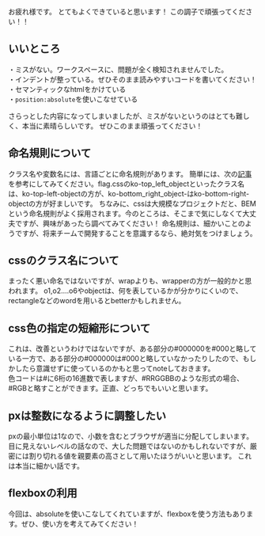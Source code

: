 お疲れ様です。
とてもよくできていると思います！
この調子で頑張ってください！！

## いいところ<br>

・ミスがない。ワークスペースに、問題が全く検知されませんでした。<br>
・インデントが整っている。ぜひそのまま読みやすいコードを書いてください！<br>
・セマンティックなhtmlをかけている<br>
・`position:absolute`を使いこなせている<br>

さらっとした内容になってしまいましたが、ミスがないというのはとても難しく、本当に素晴らしいです。
ぜひこのまま頑張ってください！

## 命名規則について
クラス名や変数名には、言語ごとに命名規則があります。
簡単には、次の[記事](https://qiita.com/vinaka/items/c5acc70eb04c0361d5ff)を参考にしてみてください。flag.cssのko-top_left_objectといったクラス名は、ko-top-left-objectの方が、ko-bottom_right_object-はko-bottom-right-objectの方が好ましいです。
ちなみに、cssは大規模なプロジェクトだと、BEMという命名規則がよく採用されます。今のところは、そこまで気にしなくて大丈夫ですが、興味があったら調べてみてください！
命名規則は、細かいことのようですが、将来チームで開発することを意識するなら、絶対気をつけましょう。

## cssのクラス名について
まったく悪い命名ではないですが、wrapよりも、wrapperの方が一般的かと思われます。
o1,o2....o6やobjectは、何を表しているかが分かりにくいので、rectangleなどのwordを用いるとbetterかもしれません。

## css色の指定の短縮形について

これは、改善というわけではないですが、ある部分の#000000を#000と略している一方で、ある部分の#000000は#000と略していなかったりしたので、もしかしたら意識せずに使っているのかもと思ってnoteしておきます。<br>
色コードは#に6桁の16進数で表しますが、#RRGGBBのような形式の場合、#RGBと略すことができます。正直、どっちでもいいと思います。

## pxは整数になるように調整したい
pxの最小単位は1なので、小数を含むとブラウザが適当に分配してしまいます。
目に見えないレベルの話なので、大した問題ではないのかもしれないですが、厳密には割り切れる値を親要素の高さとして用いたほうがいいと思います。
これは本当に細かい話です。

## flexboxの利用
今回は、absoluteを使いこなしてくれていますが、flexboxを使う方法もあります。ぜひ、使い方を考えてみてください！